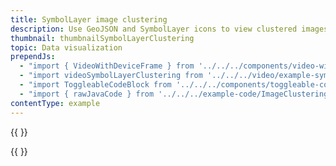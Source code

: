 ```yaml
---
title: SymbolLayer image clustering
description: Use GeoJSON and SymbolLayer icons to view clustered images.
thumbnail: thumbnailSymbolLayerClustering
topic: Data visualization
prependJs:
  - "import { VideoWithDeviceFrame } from '../../../components/video-with-device-frame'"
  - "import videoSymbolLayerClustering from '../../../video/example-symbol-layer-clustering.mp4'"
  - "import ToggleableCodeBlock from '../../../components/toggleable-code-block'"
  - "import { rawJavaCode } from '../../../example-code/ImageClusteringActivity.js'"
contentType: example
---
```


{{
  <VideoWithDeviceFrame
    videoFile={videoSymbolLayerClustering}
    rotation="horizontal"
    device="pixel-2"
  />
}}

<!-- Any notes about this example would go here.  -->

{{
  <ToggleableCodeBlock
    java={rawJavaCode}
  />
}}
